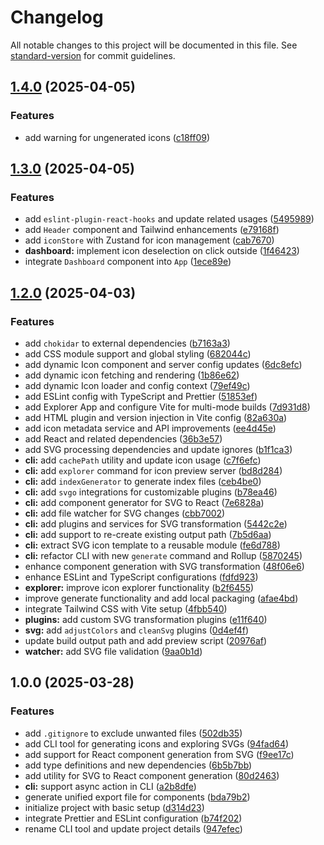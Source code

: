 # Changelog

All notable changes to this project will be documented in this file. See [standard-version](https://github.com/conventional-changelog/standard-version) for commit guidelines.

## [1.4.0](https://github.com/zur4ik/icomp/compare/v1.3.0...v1.4.0) (2025-04-05)

### Features

- add warning for ungenerated icons ([c18ff09](https://github.com/zur4ik/icomp/commit/c18ff09b6fb820c1987f833af9624587dde73bfc))

## [1.3.0](https://github.com/zur4ik/icomp/compare/v1.2.0...v1.3.0) (2025-04-05)

### Features

- add `eslint-plugin-react-hooks` and update related usages ([5495989](https://github.com/zur4ik/icomp/commit/54959893b387e7704b72d4a61a01ccff72b0950b))
- add `Header` component and Tailwind enhancements ([e79168f](https://github.com/zur4ik/icomp/commit/e79168f092a4753d8cb9bab0d5b28c2a1976eafd))
- add `iconStore` with Zustand for icon management ([cab7670](https://github.com/zur4ik/icomp/commit/cab767010781499e9670e7f7be16e96364a7ff73))
- **dashboard:** implement icon deselection on click outside ([1f46423](https://github.com/zur4ik/icomp/commit/1f4642378bc2988967ba2bc97e50de8437bec788))
- integrate `Dashboard` component into `App` ([1ece89e](https://github.com/zur4ik/icomp/commit/1ece89e0823cc52e05960e6a893228bf49fa2384))

## [1.2.0](https://github.com/zur4ik/icomp/compare/v1.1.7...v1.2.0) (2025-04-03)

### Features

- add `chokidar` to external dependencies ([b7163a3](https://github.com/zur4ik/icomp/commit/b7163a3085861d5d42544903f57e3f9b2138be60))
- add CSS module support and global styling ([682044c](https://github.com/zur4ik/icomp/commit/682044c2527d19ee6f37bb7feb9c3429347503ef))
- add dynamic Icon component and server config updates ([6dc8efc](https://github.com/zur4ik/icomp/commit/6dc8efc265d48ee872438a53b8e35ab387062e4e))
- add dynamic icon fetching and rendering ([1b86e62](https://github.com/zur4ik/icomp/commit/1b86e628be49f95538689c6d4e31628b5ec3d7b6))
- add dynamic Icon loader and config context ([79ef49c](https://github.com/zur4ik/icomp/commit/79ef49c1f9281773609e2661d7033b1dfd4af811))
- add ESLint config with TypeScript and Prettier ([51853ef](https://github.com/zur4ik/icomp/commit/51853eff5cbb5b50d384ea5a1e6db33bdb8031cc))
- add Explorer App and configure Vite for multi-mode builds ([7d931d8](https://github.com/zur4ik/icomp/commit/7d931d81e631d0e5f1baae6c2dc1f495dc80e12b))
- add HTML plugin and version injection in Vite config ([82a630a](https://github.com/zur4ik/icomp/commit/82a630a6c8d5f9965fbcdb82efe9b325d81c76c2))
- add icon metadata service and API improvements ([ee4d45e](https://github.com/zur4ik/icomp/commit/ee4d45e0c444921ea3d779d1547a876c5e070d06))
- add React and related dependencies ([36b3e57](https://github.com/zur4ik/icomp/commit/36b3e57dd684c2f18b0cbefcdc85d7effa6a8054))
- add SVG processing dependencies and update ignores ([b1f1ca3](https://github.com/zur4ik/icomp/commit/b1f1ca31a58fdb68cba8c049e358719086e75145))
- **cli:** add `cachePath` utility and update icon usage ([c7f6efc](https://github.com/zur4ik/icomp/commit/c7f6efc473ebfae15fd83e78988576acd9d26d94))
- **cli:** add `explorer` command for icon preview server ([bd8d284](https://github.com/zur4ik/icomp/commit/bd8d2841de5c9064b0ece1bd22eb7a31c807e578))
- **cli:** add `indexGenerator` to generate index files ([ceb4be0](https://github.com/zur4ik/icomp/commit/ceb4be00c487da37b75d8381643f9719f463e487))
- **cli:** add `svgo` integrations for customizable plugins ([b78ea46](https://github.com/zur4ik/icomp/commit/b78ea46e6f1b81e4c9fd1b6e9f91347bef1884a5))
- **cli:** add component generator for SVG to React ([7e6828a](https://github.com/zur4ik/icomp/commit/7e6828a987d7cb3bb74316959766db090af8b496))
- **cli:** add file watcher for SVG changes ([cbb7002](https://github.com/zur4ik/icomp/commit/cbb7002b854b4349e889015ecc0129269b278575))
- **cli:** add plugins and services for SVG transformation ([5442c2e](https://github.com/zur4ik/icomp/commit/5442c2ea646725dc4a6a3661d8279dcb315a97f0))
- **cli:** add support to re-create existing output path ([7b5d6aa](https://github.com/zur4ik/icomp/commit/7b5d6aaccce8c918c73c7bd52ced3b4def3a8c8c))
- **cli:** extract SVG icon template to a reusable module ([fe6d788](https://github.com/zur4ik/icomp/commit/fe6d7888e9bda2e0e034d896f5499fe5871d39db))
- **cli:** refactor CLI with new `generate` command and Rollup ([5870245](https://github.com/zur4ik/icomp/commit/587024559620c3fbd5acc271cb6c956e2269affa))
- enhance component generation with SVG transformation ([48f06e6](https://github.com/zur4ik/icomp/commit/48f06e6cfd2ba996ad9f5b9515b3fd4ad78936f9))
- enhance ESLint and TypeScript configurations ([fdfd923](https://github.com/zur4ik/icomp/commit/fdfd923291352f68c6e253ce2aea590fce899a0a))
- **explorer:** improve icon explorer functionality ([b2f6455](https://github.com/zur4ik/icomp/commit/b2f64559be6107674e5a8b39ce4a6f0f46ea1358))
- improve generate functionality and add local packaging ([afae4bd](https://github.com/zur4ik/icomp/commit/afae4bdf6abcee60369aeebe176344a8b33dc6eb))
- integrate Tailwind CSS with Vite setup ([4fbb540](https://github.com/zur4ik/icomp/commit/4fbb5408796654205a17e9aa09e5a12aa0e3425f))
- **plugins:** add custom SVG transformation plugins ([e11f640](https://github.com/zur4ik/icomp/commit/e11f640b7e1bacff63c3be9c727c08afe2611842))
- **svg:** add `adjustColors` and `cleanSvg` plugins ([0d4ef4f](https://github.com/zur4ik/icomp/commit/0d4ef4f7b2e0318aed882171f44b0fb2ccc28cc4))
- update build output path and add preview script ([20976af](https://github.com/zur4ik/icomp/commit/20976af8729b31e8b0b73f96831c4c7489eef0a4))
- **watcher:** add SVG file validation ([9aa0b1d](https://github.com/zur4ik/icomp/commit/9aa0b1d196a614dbbf4ce234e356d955bedf0e39))

## 1.0.0 (2025-03-28)

### Features

- add `.gitignore` to exclude unwanted files ([502db35](https://github.com/zur4ik/icomp/commit/502db35de7cb4a029ed5b226ae36e37cfb4162dc))
- add CLI tool for generating icons and exploring SVGs ([94fad64](https://github.com/zur4ik/icomp/commit/94fad644dd23f5ce0e694c36ad168c4c244c6bc8))
- add support for React component generation from SVG ([f9ee17c](https://github.com/zur4ik/icomp/commit/f9ee17ce454bb657c517cf5246218ebd9cfa60ad))
- add type definitions and new dependencies ([6b5b7bb](https://github.com/zur4ik/icomp/commit/6b5b7bbba4626186f72a8bdb3b2d8e59990aecca))
- add utility for SVG to React component generation ([80d2463](https://github.com/zur4ik/icomp/commit/80d2463ccf325a3f5f27314cc5525fb036b465f7))
- **cli:** support async action in CLI ([a2b8dfe](https://github.com/zur4ik/icomp/commit/a2b8dfef4b09c27bfcc547b551d3802f5e5c5553))
- generate unified export file for components ([bda79b2](https://github.com/zur4ik/icomp/commit/bda79b21ebb53376de025fc57774afbed7556011))
- initialize project with basic setup ([d314d23](https://github.com/zur4ik/icomp/commit/d314d232a71d79958f8c983746f93696f0264483))
- integrate Prettier and ESLint configuration ([b74f202](https://github.com/zur4ik/icomp/commit/b74f202230098ee21d991be29ec6745d525bba02))
- rename CLI tool and update project details ([947efec](https://github.com/zur4ik/icomp/commit/947efeccbc9711929edb95f4e75180077b5baea2))
